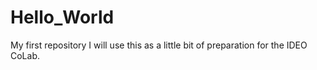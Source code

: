 # Hello_World
My first repository
I will use this as a little bit of preparation for the IDEO CoLab.
